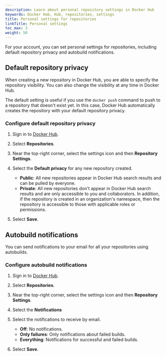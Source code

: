 ```yaml
---
description: Learn about personal repository settings in Docker Hub
keywords: Docker Hub, Hub, repositories, settings
title: Personal settings for repositories
linkTitle: Personal settings
toc_max: 3
weight: 50
---
```


For your account, you can set personal settings for repositories, including
default repository privacy and autobuild notifications.

## Default repository privacy

When creating a new repository in Docker Hub, you are able to specify the
repository visibility. You can also change the visibility at any time in Docker Hub.

The default setting is useful if you use the `docker push` command to push to a
repository that doesn't exist yet. In this case, Docker Hub automatically
creates the repository with your default repository privacy.

### Configure default repository privacy

1. Sign in to [Docker Hub](https://hub.docker.com).
2. Select **Repositories**.
3. Near the top-right corner, select the settings icon and then **Repository Settings**.
4. Select the **Default privacy** for any new repository created.

   - **Public**: All new repositories appear in Docker Hub search results and can be
     pulled by everyone.
   - **Private**: All new repositories don't appear in Docker Hub search results
     and are only accessible to you and collaborators. In addition, if the
     repository is created in an organization's namespace, then the repository
     is accessible to those with applicable roles or permissions.

5. Select **Save**.

## Autobuild notifications

You can send notifications to your email for all your repositories using
autobuilds.

### Configure autobuild notifications

1. Sign in to [Docker Hub](https://hub.docker.com).
2. Select **Repositories**.
3. Near the top-right corner, select the settings icon and then **Repository Settings**.
4. Select the **Notifications**
5. Select the notifications to receive by email.

   - **Off**: No notifications.
   - **Only failures**: Only notifications about failed builds.
   - **Everything**: Notifications for successful and failed builds.

6. Select **Save**.
